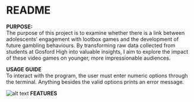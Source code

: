 # **README**

**PURPOSE:**  
The purpose of this project is to examine whether there is a link between adolescents' engagement with lootbox games and the development of future gambling behaviours. By transforming raw data collected from students at Gosford High into valuable insights, I aim to explore the impact of these video games on younger, more impressionable audiences.

**USAGE GUIDE**  
To interact with the program, the user must enter numeric options through the terminal. Anything besides the valid options prints an error message.


![alt text](<Screenshot 0007-08-20 at 9.22.04 pm.png>)
**FEATURES**

